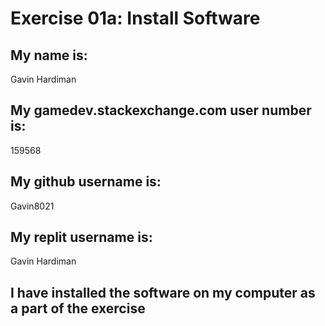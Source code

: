 
# Exercise 01a: Install Software

## My name is:
Gavin Hardiman
## My gamedev.stackexchange.com user number is:
159568

## My github username is:
Gavin8021

## My replit username is:
Gavin Hardiman

## I have installed the software on my computer as a part of the exercise

